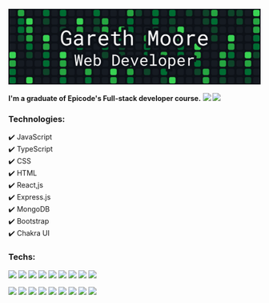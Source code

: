 ![](https://github.com/Gareth-Moore/Gareth-Moore/blob/main/Frame%2021.png)

**I'm a graduate of Epicode's Full-stack developer course.** 
![](https://img.shields.io/badge/any_text-you_like-blue)
![](https://img.shields.io/badge/JavaScript-yellow?logo=javascript&style=flat)
### Technologies:
✔️ JavaScript  
✔️ TypeScript   
✔️ CSS   
✔️ HTML   
✔️ React,js   
✔️ Express.js   
✔️ MongoDB   
✔️ Bootstrap   
✔️ Chakra UI   

### **Techs:**
![](https://img.shields.io/badge/JavaScript-yellow?logo=javascript&style=flat)
![](https://img.shields.io/badge/TypeScript-white?logo=typescript&style=flat)
![](https://img.shields.io/badge/CSS-blueviolet?logo=css3&style=flat)
![](https://img.shields.io/badge/HTML-orange?logo=html5&style=flat)
![](https://img.shields.io/badge/React.js-blue?logo=react&style=flat)
![](https://img.shields.io/badge/Express.js-green?logo=node.js&style=flat)
![](https://img.shields.io/badge/MongoDB-green?logo=mongodb&style=flat)
![](https://img.shields.io/badge/Bootstrap-purple?logo=bootstrap&style=flat)
![](https://img.shields.io/badge/Chakra%20UI-teal?logo=chakra-ui&style=flat)

![](https://img.shields.io/badge/JavaScript?logo=javascript&style=flat&logoWidth=40&logoHeight=40)
![](https://img.shields.io/badge/TypeScript-blue?logo=typescript&style=flat&logoWidth=40&logoHeight=40)
![](https://img.shields.io/badge/CSS-blueviolet?logo=css3&style=flat&logoWidth=40&logoHeight=40)
![](https://img.shields.io/badge/HTML-orange?logo=html5&style=flat&logoWidth=40&logoHeight=40)
![](https://img.shields.io/badge/React.js-blue?logo=react&style=flat&logoWidth=40&logoHeight=40)
![](https://img.shields.io/badge/Express.js-green?logo=node.js&style=flat&logoWidth=40&logoHeight=40)
![](https://img.shields.io/badge/MongoDB-green?logo=mongodb&style=flat&logoWidth=40&logoHeight=40)
![](https://img.shields.io/badge/Bootstrap-purple?logo=bootstrap&style=flat&logoWidth=40&logoHeight=40)
![](https://img.shields.io/badge/Chakra%20UI-teal?logo=chakra-ui&style=flat&logoWidth=40&logoHeight=40)


